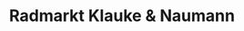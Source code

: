 ---
title: "Radmarkt Klauke & Naumann"
url: /mittweida/radmarkt-klauke-und-naumann/
shop: Fahrrad
---